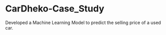 # CarDheko-Case_Study
Developed a Machine Learning Model to predict the selling price of a used car.
